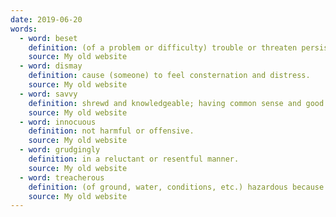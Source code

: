 ```yaml
---
date: 2019-06-20
words:
  - word: beset
    definition: (of a problem or difficulty) trouble or threaten persistently.
    source: My old website
  - word: dismay
    definition: cause (someone) to feel consternation and distress.
    source: My old website
  - word: savvy
    definition: shrewd and knowledgeable; having common sense and good judgment.
    source: My old website
  - word: innocuous
    definition: not harmful or offensive.
    source: My old website
  - word: grudgingly
    definition: in a reluctant or resentful manner.
    source: My old website
  - word: treacherous
    definition: (of ground, water, conditions, etc.) hazardous because of presenting hidden or unpredictable dangers.
    source: My old website
---
```

